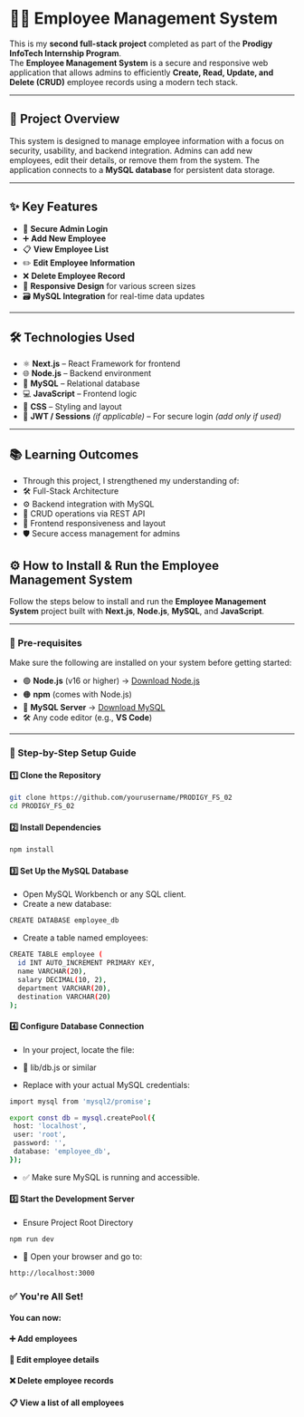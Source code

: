 # 🧑‍💼 Employee Management System

This is my **second full-stack project** completed as part of the **Prodigy InfoTech Internship Program**.  
The **Employee Management System** is a secure and responsive web application that allows admins to efficiently **Create, Read, Update, and Delete (CRUD)** employee records using a modern tech stack.

---

## 🚀 Project Overview

This system is designed to manage employee information with a focus on security, usability, and backend integration. Admins can add new employees, edit their details, or remove them from the system. The application connects to a **MySQL database** for persistent data storage.

---

## ✨ Key Features

- 🔐 **Secure Admin Login**
- ➕ **Add New Employee**
- 📋 **View Employee List**
- ✏️ **Edit Employee Information**
- ❌ **Delete Employee Record**
- 🧾 **Responsive Design** for various screen sizes
- 🗃️ **MySQL Integration** for real-time data updates

---

## 🛠️ Technologies Used

- ⚛️ **Next.js** – React Framework for frontend
- 🌐 **Node.js** – Backend environment
- 🧮 **MySQL** – Relational database
- 💻 **JavaScript** – Frontend logic
- 🎨 **CSS** – Styling and layout
- 🔐 **JWT / Sessions** *(if applicable)* – For secure login *(add only if used)*

---

## 📚 Learning Outcomes

 - Through this project, I strengthened my understanding of:
 - 🛠️ Full-Stack Architecture
 - ⚙️ Backend integration with MySQL
 - 🧩 CRUD operations via REST API
 - 📐 Frontend responsiveness and layout
 - 🛡️ Secure access management for admins

## ⚙️ How to Install & Run the Employee Management System

Follow the steps below to install and run the **Employee Management System** project built with **Next.js**, **Node.js**, **MySQL**, and **JavaScript**.

---

### 📌 Pre-requisites

Make sure the following are installed on your system before getting started:

- 🟢 **Node.js** (v16 or higher) → [Download Node.js](https://nodejs.org/)
- 🟠 **npm** (comes with Node.js)
- 🐬 **MySQL Server** → [Download MySQL](https://dev.mysql.com/downloads/)
- 🛠️ Any code editor (e.g., **VS Code**)

---

### 🔧 Step-by-Step Setup Guide

#### 1️⃣ Clone the Repository

```bash
git clone https://github.com/yourusername/PRODIGY_FS_02
cd PRODIGY_FS_02
```

#### 2️⃣ Install Dependencies

```bash
npm install 
```

#### 3️⃣ Set Up the MySQL Database

 - Open MySQL Workbench or any SQL client.
 - Create a new database:

```bash
CREATE DATABASE employee_db
```
 - Create a table named employees:

```bash
CREATE TABLE employee (
  id INT AUTO_INCREMENT PRIMARY KEY,
  name VARCHAR(20),
  salary DECIMAL(10, 2),
  department VARCHAR(20),
  destination VARCHAR(20)
); 
```

####  4️⃣ Configure Database Connection
 - In your project, locate the file:
 - 📁 lib/db.js or similar

 - Replace with your actual MySQL credentials:

 ```bash
import mysql from 'mysql2/promise';

export const db = mysql.createPool({
  host: 'localhost',
  user: 'root',
  password: '',  
  database: 'employee_db',
});
```
- ✅ Make sure MySQL is running and accessible.

#### 5️⃣ Start the Development Server

- Ensure Project Root Directory

```bash
npm run dev
```

- 📍 Open your browser and go to:

```bash
http://localhost:3000
```

### ✅ You're All Set!
#### You can now:
#### ➕ Add employees
#### 📝 Edit employee details
#### ❌ Delete employee records
#### 📋 View a list of all employees